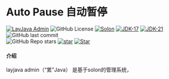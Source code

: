 # Auto Pause 自动暂停

[![LayJava Admin](https://img.shields.io/badge/Auto_Pause-1.0.0-success.svg)](https://gitee.com/chengliang4810/layjava-admin)
![GitHub License](https://img.shields.io/github/license/chengliang4810/auto-pause)
[![Solon](https://img.shields.io/badge/Solon-3.0.9-blue.svg)]()
[![JDK-17](https://img.shields.io/badge/JDK-17-green.svg)]()
[![JDK-21](https://img.shields.io/badge/JDK-21-green.svg)]()
<br>
![GitHub last commit](https://img.shields.io/github/last-commit/chengliang4810/auto-pause)
<br>
![GitHub Repo stars](https://img.shields.io/github/stars/chengliang4810/layjava-admin)
[![star](https://gitee.com/opensolon/layjava-admin/badge/star.svg?theme=dark)](https://gitee.com/opensolon/layjava-admin/stargazers)
[![Star](https://gitcode.com/chengliang4810/layjava-admin/star/badge.svg)](https://gitcode.com/chengliang4810/auto-pause)


#### 介绍
layjava admin（“累”Java） 是基于solon的管理系统，

